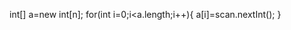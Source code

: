 int[] a=new int[n];
         for(int i=0;i<a.length;i++){
             a[i]=scan.nextInt();
         }
